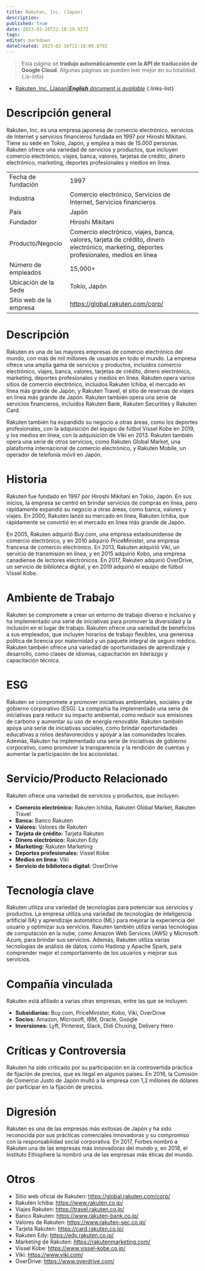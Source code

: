 ```yaml
---
title: Rakuten, Inc. (Japan)
description: 
published: true
date: 2023-02-16T22:18:19.927Z
tags: 
editor: markdown
dateCreated: 2023-02-16T22:18:09.879Z
---
```


> Esta página se **tradujo automáticamente con la API de traducción de Google Cloud**.
Algunas páginas se pueden leer mejor en su totalidad.{.is-info}



- [Rakuten, Inc. (Japan)***English** document is available*](/en/Knowledge-base/Dictionary/Company/rakuten-inc-japan)
{.links-list}


# Descripción general

Rakuten, Inc. es una empresa japonesa de comercio electrónico, servicios de Internet y servicios financieros fundada en 1997 por Hiroshi Mikitani. Tiene su sede en Tokio, Japón, y emplea a más de 15.000 personas. Rakuten ofrece una variedad de servicios y productos, que incluyen comercio electrónico, viajes, banca, valores, tarjetas de crédito, dinero electrónico, marketing, deportes profesionales y medios en línea.

| | |
|--|--|
| Fecha de fundación | 1997 |
| Industria | Comercio electrónico, Servicios de Internet, Servicios financieros |
| País | Japón |
| Fundador | Hiroshi Mikitani |
| Producto/Negocio | Comercio electrónico, viajes, banca, valores, tarjeta de crédito, dinero electrónico, marketing, deportes profesionales, medios en línea |
| Número de empleados | 15,000+ |
| Ubicación de la Sede | Tokio, Japón |
| Sitio web de la empresa | https://global.rakuten.com/corp/ |

# Descripción

Rakuten es una de las mayores empresas de comercio electrónico del mundo, con más de mil millones de usuarios en todo el mundo. La empresa ofrece una amplia gama de servicios y productos, incluidos comercio electrónico, viajes, banca, valores, tarjetas de crédito, dinero electrónico, marketing, deportes profesionales y medios en línea. Rakuten opera varios sitios de comercio electrónico, incluidos Rakuten Ichiba, el mercado en línea más grande de Japón, y Rakuten Travel, el sitio de reservas de viajes en línea más grande de Japón. Rakuten también opera una serie de servicios financieros, incluidos Rakuten Bank, Rakuten Securities y Rakuten Card.

Rakuten también ha expandido su negocio a otras áreas, como los deportes profesionales, con la adquisición del equipo de fútbol Vissel Kobe en 2019, y los medios en línea, con la adquisición de Viki en 2013. Rakuten también opera una serie de otros servicios, como Rakuten Global Market, una plataforma internacional de comercio electrónico, y Rakuten Mobile, un operador de telefonía móvil en Japón.

# Historia

Rakuten fue fundado en 1997 por Hiroshi Mikitani en Tokio, Japón. En sus inicios, la empresa se centró en brindar servicios de compras en línea, pero rápidamente expandió su negocio a otras áreas, como banca, valores y viajes. En 2000, Rakuten lanzó su mercado en línea, Rakuten Ichiba, que rápidamente se convirtió en el mercado en línea más grande de Japón.

En 2005, Rakuten adquirió Buy.com, una empresa estadounidense de comercio electrónico, y en 2010 adquirió PriceMinister, una empresa francesa de comercio electrónico. En 2013, Rakuten adquirió Viki, un servicio de transmisión en línea, y en 2015 adquirió Kobo, una empresa canadiense de lectores electrónicos. En 2017, Rakuten adquirió OverDrive, un servicio de biblioteca digital, y en 2019 adquirió el equipo de fútbol Vissel Kobe.

# Ambiente de Trabajo

Rakuten se compromete a crear un entorno de trabajo diverso e inclusivo y ha implementado una serie de iniciativas para promover la diversidad y la inclusión en el lugar de trabajo. Rakuten ofrece una variedad de beneficios a sus empleados, que incluyen horarios de trabajo flexibles, una generosa política de licencia por maternidad y un paquete integral de seguro médico. Rakuten también ofrece una variedad de oportunidades de aprendizaje y desarrollo, como clases de idiomas, capacitación en liderazgo y capacitación técnica.

# ESG

Rakuten se compromete a promover iniciativas ambientales, sociales y de gobierno corporativo (ESG). La compañía ha implementado una serie de iniciativas para reducir su impacto ambiental, como reducir sus emisiones de carbono y aumentar su uso de energía renovable. Rakuten también apoya una serie de iniciativas sociales, como brindar oportunidades educativas a niños desfavorecidos y apoyar a las comunidades locales. Además, Rakuten ha implementado una serie de iniciativas de gobierno corporativo, como promover la transparencia y la rendición de cuentas y aumentar la participación de los accionistas.

# Servicio/Producto Relacionado

Rakuten ofrece una variedad de servicios y productos, que incluyen:

- **Comercio electrónico:** Rakuten Ichiba, Rakuten Global Market, Rakuten Travel
- **Banca:** Banco Rakuten
- **Valores:** Valores de Rakuten
- **Tarjeta de crédito:** Tarjeta Rakuten
- **Dinero electrónico:** Rakuten Edy
- **Marketing:** Rakuten Marketing
- **Deportes profesionales:** Vissel Kobe
- **Medios en línea:** Viki
- **Servicio de biblioteca digital:** OverDrive

# Tecnología clave

Rakuten utiliza una variedad de tecnologías para potenciar sus servicios y productos. La empresa utiliza una variedad de tecnologías de inteligencia artificial (IA) y aprendizaje automático (ML) para mejorar la experiencia del usuario y optimizar sus servicios. Rakuten también utiliza varias tecnologías de computación en la nube, como Amazon Web Services (AWS) y Microsoft Azure, para brindar sus servicios. Además, Rakuten utiliza varias tecnologías de análisis de datos, como Hadoop y Apache Spark, para comprender mejor el comportamiento de los usuarios y mejorar sus servicios.

# Compañía vinculada

Rakuten está afiliado a varias otras empresas, entre las que se incluyen:

- **Subsidiarias:** Buy.com, PriceMinister, Kobo, Viki, OverDrive
- **Socios:** Amazon, Microsoft, IBM, Oracle, Google
- **Inversiones:** Lyft, Pinterest, Slack, Didi Chuxing, Delivery Hero

# Críticas y Controversia

Rakuten ha sido criticado por su participación en la controvertida práctica de fijación de precios, que es ilegal en algunos países. En 2016, la Comisión de Comercio Justo de Japón multó a la empresa con 1,2 millones de dólares por participar en la fijación de precios.

# Digresión

Rakuten es una de las empresas más exitosas de Japón y ha sido reconocida por sus prácticas comerciales innovadoras y su compromiso con la responsabilidad social corporativa. En 2017, Forbes nombró a Rakuten una de las empresas más innovadoras del mundo y, en 2018, el Instituto Ethisphere la nombró una de las empresas más éticas del mundo.

# Otros

- Sitio web oficial de Rakuten: https://global.rakuten.com/corp/
- Rakuten Ichiba: https://www.rakuten.co.jp/
- Viajes Rakuten: https://travel.rakuten.co.jp/
- Banco Rakuten: https://www.rakuten-bank.co.jp/
- Valores de Rakuten: https://www.rakuten-sec.co.jp/
- Tarjeta Rakuten: https://card.rakuten.co.jp/
- Rakuten Edy: https://edy.rakuten.co.jp/
- Marketing de Rakuten: https://rakutenmarketing.com/
- Vissel Kobe: https://www.vissel-kobe.co.jp/
- Viki: https://www.viki.com/
- OverDrive: https://www.overdrive.com/